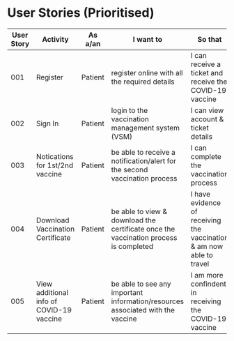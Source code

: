 # User Stories (Prioritised)

| User Story | Activity | As a/an | I want to | So that | Pritority | Category |
| ------------- | -------- | ------- | --------- | ------- | ---------------- | --------------------- |
| 001 | Register | Patient | register online with all the required details | I can receive a ticket and receive the COVID-19 vaccine | High | Functional | 
| 002 | Sign In | Patient | login to the vaccination management system (VSM) | I can view account & ticket details | High | Functional |
| 003 | Notications for 1st/2nd vaccine | Patient | be able to receive a notification/alert for the second vaccination process | I can complete the vaccination process  | High | Functional
| 004 | Download Vaccination Certificate | Patient | be able to view & download the certificate once the vaccination process is completed | I have evidence of receiving the vaccination & am now able to travel | High | Functional
| 005 | View additional info of COVID-19 vaccine | Patient | be able to see any important information/resources associated with the vaccine | I am more confindent in receiving the COVID-19 vaccine | Medium | Functional 
